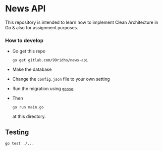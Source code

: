 # News API

This repository is intended to learn how to implement Clean Architecture in Go & also for assignment purposes.

### How to develop

* Go get this repo

    ```
    go get gitlab.com/99ridho/news-api
    ```

* Make the database
* Change the `config.json` file to your own setting
* Run the migration using [`goose`](https://github.com/pressly/goose).
* Then

    ```
    go run main.go
    ```

    at this directory.

## Testing

```
go test ./...
```
